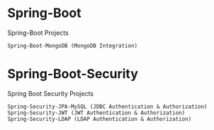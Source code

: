 # Spring-Boot
Spring-Boot Projects 

	Spring-Boot-MongoDB (MongoDB Integration)

# Spring-Boot-Security
 Spring Boot Security Projects
 
	Spring-Security-JPA-MySQL (JDBC Authentication & Authorization)							
	Spring-Security-JWT (JWT Authentication & Authorization)
	Spring-Security-LDAP (LDAP Authentication & Authorization)
	
	
